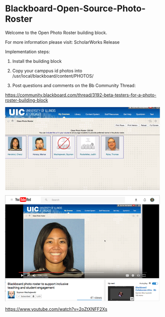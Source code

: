 # Blackboard-Open-Source-Photo-Roster

Welcome to the Open Photo Roster building block.

For more information please visit: ScholarWorks Release

 Implementation steps:

1. Install the building block

2. Copy your camppus id photos into /usr/local/blackboard/content/PHOTOS/

3. Post questions and comments on the Bb Community Thread:

https://community.blackboard.com/thread/3192-beta-testers-for-a-photo-roster-building-block

![Alt text](img.php2.png?raw=true "screenshot")
 
![Alt text](img.php.png?raw=true "screenshot")
 
https://www.youtube.com/watch?v=2oZtXNFF2Xs
